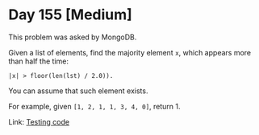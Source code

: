 # Day 155 \[Medium\]

This problem was asked by MongoDB.

Given a list of elements, find the majority element `x`, which appears more than half the time:
 ```
 |x| > floor(len(lst) / 2.0)).
 ```

You can assume that such element exists.

For example, given `[1, 2, 1, 1, 3, 4, 0]`, return 1.

Link: [Testing code](../../test/TestDay155.cpp)